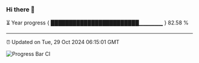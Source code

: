 ### Hi there 👋

⏳ Year progress { ████████████████████████▁▁▁▁▁▁ } 82.58 %

---

⏰ Updated on Tue, 29 Oct 2024 06:15:01 GMT

![Progress Bar CI](https://github.com/Shyam-Makwana/GitHub-Actions-Demo/workflows/Progress%20Bar%20CI/badge.svg)
